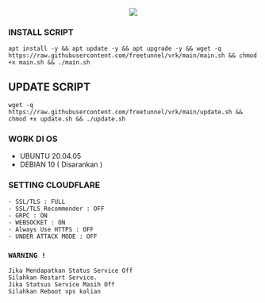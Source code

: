 <p align="center">
<img src="https://readme-typing-svg.herokuapp.com?color=%2336BCF7&center=true&vCenter=true&lines=S+C+R+I+P+T+ㅤ+B+Y+ㅤ+F+R+E+E+ +T+U+N+N+E+L+I+N+G+ +P+R+O+J+E+T+" />
</p>

### INSTALL SCRIPT 
```
apt install -y && apt update -y && apt upgrade -y && wget -q https://raw.githubusercontent.com/freetunnel/vrk/main/main.sh && chmod +x main.sh && ./main.sh
```

## UPDATE SCRIPT
```
wget -q https://raw.githubusercontent.com/freetunnel/vrk/main/update.sh && chmod +x update.sh && ./update.sh
```

### WORK DI OS
- UBUNTU 20.04.05
- DEBIAN 10 ( Disarankan )

### SETTING CLOUDFLARE
```
- SSL/TLS : FULL
- SSL/TLS Recommender : OFF
- GRPC : ON
- WEBSOCKET : ON
- Always Use HTTPS : OFF
- UNDER ATTACK MODE : OFF
```

### `WARNING !`
```
Jika Mendapatkan Status Service Off
Silahkan Restart Service.
Jika Statsus Service Masih Off
Silahkan Reboot vps kalian
```
